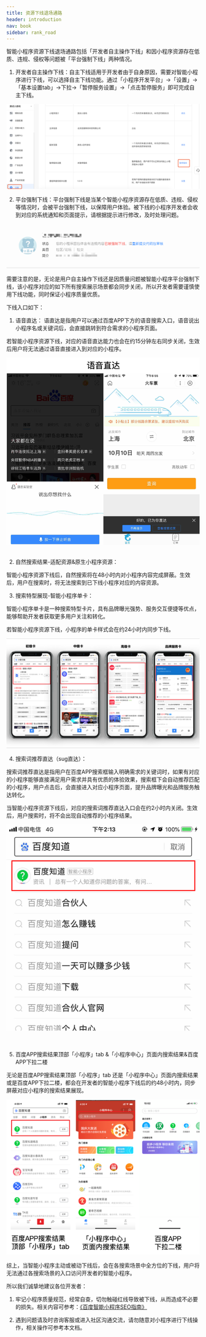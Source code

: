 ```yaml
---
title: 资源下线退场通路 
header: introduction
nav: book
sidebar: rank_road
---
```


 

智能小程序资源下线退场通路包括「开发者自主操作下线」和因小程序资源存在低质、违规、侵权等问题被「平台强制下线」两种情况。

1. 开发者自主操作下线：自主下线适用于开发者由于自身原因，需要对智能小程序进行下线，可以选择自主下线功能。通过「小程序开发平台」→「设置」→「基本设置tab」→下拉→「暂停服务设置」→「点击暂停服务」即可完成自主下线。

 ![Alt text](../../img/introduction/rank/road1.png)

2. 平台强制下线：平台强制下线是当某个智能小程序资源存在低质、违规、侵权等情况时，会被平台强制下线，以保障用户体验。被下线的小程序开发者会收到对应的系统通知和页面提示，请根据提示进行修改，及时处理问题。

 ![Alt text](../../img/introduction/rank/road2.png)

需要注意的是，无论是用户自主操作下线还是因质量问题被智能小程序平台强制下线，该小程序对应的如下所有搜索展示场景都会同步关闭，所以开发者需要谨慎使用下线功能，同时保证小程序质量优质。

下线入口如下：

1. 语音直达：
语直达是指用户可以通过百度APP下方的语音搜索入口，语音说出小程序名或关键词后，会直接跳转到符合需求的小程序页面。

若智能小程序资源下线，对应的语音直达能力也会在约15分钟左右同步关闭，生效后用户将无法通过语音直接进入到对应的小程序。


<div class="m-doc-custom-examples">
    <div class="m-doc-custom-examples-correct">
        <img src="../../img/introduction/rank/road3.png">
    </div>
    <div class="m-doc-custom-examples-correct">
        <img src=" ">
    </div>     
</div>
 

2. 自然搜索结果-适配资源&原生小程序资源：

智能小程序资源下线后，自然搜索将在48小时内对小程序内容完成屏蔽。生效后，用户在搜索时，将无法搜索到已下线小程序对应的内容资源。

3. 搜索特型展现-智能小程序单卡：

智能小程序单卡是一种搜索特型卡片，具有品牌曝光强势、服务交互便捷等优点，能够帮助开发者获取更多用户关注和转化。

若智能小程序资源下线，小程序的单卡样式会在约24小时内同步下线。

 ![Alt text](../../img/introduction/rank/road4.png)

4. 搜索词推荐直达（sug直达）：

搜索词推荐直达是指⽤户在百度APP搜索框输入明确需求的关键词时，如果有对应的⼩程序能够直接满⾜⽤户需求并具有优质的体验效果，搜索框下会自动推荐匹配的⼩程序，用户点击后，会直接进入对应小程序页面，提升品牌曝光和品牌服务触达转化。

当智能小程序资源下线后，对应的搜索词推荐直达入口会在约2小时内关闭。生效后，用户搜索时，将不会出现自动推荐的小程序结果。

<div class="m-doc-custom-examples">
    <div class="m-doc-custom-examples-correct">
        <img src="../../img/introduction/rank/road5.png">
    </div>
    <div class="m-doc-custom-examples-correct">
        <img src=" ">
    </div>    
        <div class="m-doc-custom-examples-correct">
        <img src=" ">
    </div> 
</div>


5. 百度APP搜索结果顶部「小程序」tab &「小程序中心」页面内搜索结果&百度APP下拉二楼

无论是百度APP搜索结果顶部「小程序」tab 还是「小程序中心」页面内搜索结果或是百度APP下拉二楼，都会在开发者的智能小程序下线后的约48小时内，同步屏蔽对应小程序的搜索结果展现。

 ![Alt text](../../img/introduction/rank/road6.png)

综上，当智能小程序主动或被动下线后，会在各搜索场景中全方位的下线，用户将无法通过各搜索场景的入口访问开发者的智能小程序。

所以我们诚挚地建议各位开发者：

1. 牢记小程序质量规范，经常自查，切勿触碰红线导致被下线，从而造成不必要的损失。相关内容可参考：[《百度智能小程序SEO指南》](https://ziyuan.baidu.com/college/articleinfo?id=2772)

2. 遇到问题请及时咨询客服或进入社区沟通交流，请勿随意对小程序进行下线操作，相关操作可参考本文档。

